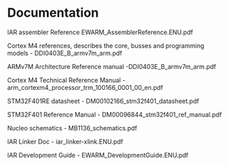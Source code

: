 # Documentation
IAR assembler Reference EWARM_AssemblerReference.ENU.pdf

Cortex M4 references, describes the core, busses and programming models - DDI0403E_B_armv7m_arm.pdf

ARMv7M Architecture Reference manual -DDI0403E_B_armv7m_arm.pdf

Cortex M4 Technical Reference Manual -  arm_cortexm4_processor_trm_100166_0001_00_en.pdf

STM32F401RE datasheet - DM00102166_stm32f401_datasheet.pdf

STM32F401 Reference Manual -  DM00096844_stm32f401_ref_manual.pdf

Nucleo schematics - MB1136_schematics.pdf

IAR Linker Doc - iar_linker-xlink.ENU.pdf

IAR Development Guide - EWARM_DevelopmentGuide.ENU.pdf



